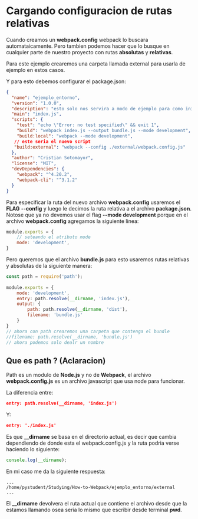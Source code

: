 # Cargando configuracion de rutas relativas

Cuando creamos un **webpack.config** webpack lo buscara automataicamente. Pero tambien podemos hacer que lo busque en cualquier parte de nuestro proyecto con rutas **absolutas** y **relativas**.

Para este ejemplo crearemos una carpeta llamada external para usarla de ejemplo en estos casos. 

Y para esto debemos configurar el package.json:

```json
{
  "name": "ejemplo_entorno",
  "version": "1.0.0",
  "description": "esto solo nos servira a modo de ejemplo para como iniciar un entorno ",
  "main": "index.js",
  "scripts": {
    "test": "echo \"Error: no test specified\" && exit 1",
    "build": "webpack index.js --output bundle.js --mode development",
    "build:local": "webpack --mode development",
   // este seria el nuevo script
   "build:external": "webpack --config ./external/webpack.config.js"
  },
  "author": "Cristian Sotomayor",
  "license": "MIT",
  "devDependencies": {
    "webpack": "^4.20.2",
    "webpack-cli": "^3.1.2"
  }
}
```

Para especificar la ruta del nuevo archivo **webpack.config** usaremos el **FLAG** **--config** y luego le decimos la ruta relativa a el archivo **package.json**.
Notose que ya no devemos usar el flag **--mode development** porque en el archivo **webpack.config** agregamos la siguiente linea:

```js
module.exports = {
    // seteando el atributo mode
    mode: 'development',
}
``` 

Pero queremos que el archivo **bundle.js** para esto usaremos rutas relativas y absolutas de la siguiente manera:

```js
const path = require('path');
 
module.exports = {
    mode: 'development',
    entry: path.resolve(__dirname, 'index.js'),
    output: {
        path: path.resolve(__dirname, 'dist'),
        filename: 'bundle.js'
    }
}
// ahora con path crearemos una carpeta que contenga el bundle
//filename: path.resolve(__dirname, 'bundle.js')
// ahora podemos solo dealr un nombre
```

## Que es path ? (Aclaracion)

Path es un modulo de **Node.js** y no de **Webpack**, el archivo **webpack.config.js** es un archivo javascript que usa node para funcionar.

La diferencia entre:

```json
entry: path.resolve(__dirname, 'index.js')
```

Y:

```json
entry: './index.js'
```

Es que **__dirname** se basa en el directorio actual, es decir que cambia dependiendo de donde esta el webpack.config.js y la ruta podria verse haciendo lo siguiente:

```js
console.log(__dirname);
```

En mi caso me da la siguiente respuesta:

```console
...
/home/pystudent/Studying/How-to-Webpack/ejemplo_entorno/external
...
```

El **__dirname** devolvera el ruta actual que contiene el archivo desde que la estamos llamando osea seria lo mismo que escribir desde terminal **pwd**.









